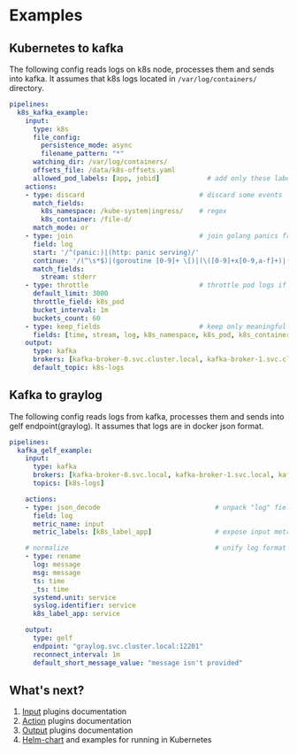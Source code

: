 # Examples

## Kubernetes to kafka
The following config reads logs on k8s node, processes them and sends into kafka.
It assumes that k8s logs located in `/var/log/containers/` directory.
```yaml
pipelines:
  k8s_kafka_example:
    input:
      type: k8s
      file_config:
        persistence_mode: async
        filename_pattern: "*"
      watching_dir: /var/log/containers/
      offsets_file: /data/k8s-offsets.yaml
      allowed_pod_labels: [app, jobid]            # add only these labels
    actions:
    - type: discard                             # discard some events 
      match_fields:
        k8s_namespace: /kube-system|ingress/    # regex
        k8s_container: /file-d/
      match_mode: or
    - type: join                                # join golang panics from stderr
      field: log
      start: '/^(panic:)|(http: panic serving)/'
      continue: '/(^\s*$)|(goroutine [0-9]+ \[)|(\([0-9]+x[0-9,a-f]+)|(\.go:[0-9]+ \+[0-9]x)|(\/.*\.go:[0-9]+)|(\(...\))|(main\.main\(\))|(created by .*\/.*\.)|(^\[signal)|(panic.+[0-9]x[0-9,a-f]+)|(panic:)/'
      match_fields:
        stream: stderr
    - type: throttle                            # throttle pod logs if throughput is more than 3000/minute
      default_limit: 3000
      throttle_field: k8s_pod
      bucket_interval: 1m
      buckets_count: 60
    - type: keep_fields                         # keep only meaningful fields of event
      fields: [time, stream, log, k8s_namespace, k8s_pod, k8s_container, k8s_node, k8s_label_app, k8s_label_jobid]
    output:
      type: kafka
      brokers: [kafka-broker-0.svc.cluster.local, kafka-broker-1.svc.cluster.local, kafka-broker-2.svc.cluster.local]
      default_topic: k8s-logs
```

## Kafka to graylog
The following config reads logs from kafka, processes them and sends into gelf endpoint(graylog).
It assumes that logs are in docker json format.
```yaml
pipelines:
  kafka_gelf_example:
    input:
      type: kafka
      brokers: [kafka-broker-0.svc.local, kafka-broker-1.svc.local, kafka-broker-2.svc.local]
      topics: [k8s-logs]

    actions:
    - type: json_decode                             # unpack "log" field 
      field: log
      metric_name: input
      metric_labels: [k8s_label_app]                # expose input metrics to prometheus

    # normalize                                     # unify log format
    - type: rename
      log: message
      msg: message
      ts: time
      _ts: time
      systemd.unit: service
      syslog.identifier: service
      k8s_label_app: service

    output:
      type: gelf
      endpoint: "graylog.svc.cluster.local:12201"
      reconnect_interval: 1m
      default_short_message_value: "message isn't provided"
```

## What's next?
1. [Input](/plugin/input/README.md) plugins documentation
2. [Action](/plugin/action/README.md) plugins documentation
3. [Output](/plugin/output/README.md) plugins documentation
4. [Helm-chart](/charts/filed/README.md) and examples for running in Kubernetes
